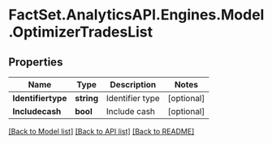 # FactSet.AnalyticsAPI.Engines.Model.OptimizerTradesList
## Properties

Name | Type | Description | Notes
------------ | ------------- | ------------- | -------------
**Identifiertype** | **string** | Identifier type | [optional] 
**Includecash** | **bool** | Include cash | [optional] 

[[Back to Model list]](../README.md#documentation-for-models) [[Back to API list]](../README.md#documentation-for-api-endpoints) [[Back to README]](../README.md)

